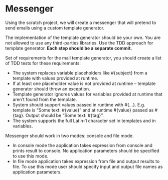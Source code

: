 # Messenger 

Using the scratch project, we will create a messenger that will pretend to send emails using a custom template generator.  

The implementation of the template generator should be your own. You are not allowed to use any third-parties libraries. Use the TDD approach for template generator. **Each step should be a separate commit.**  

Set of requirements for the mail template generator, you should create a list of TDD tests for these requirements: 

* The system replaces variable placeholders like #{subject} from a template with values provided at runtime. 
* If at least one placeholder value is not provided at runtime – template generator should throw an exception.
* Template generator ignores values for variables provided at runtime that aren’t found from the template. 
* System should support values passed in runtime with #{…}. E.g. template is  “Some text: #{value}” and  at runtime #{value} passed as  #{tag}. Output should be “Some text: #{tag}”. 
* The system supports the full Latin-1 character set in templates and in variables. 

Messenger should work in two modes: console and file mode.  

* In console mode the application takes expression from console and prints result to console. No application parameters should be specified to use this mode.  
* In file mode application takes expression from file and output results to file. To use this mode user should specify input and output file names as application parameters.  
